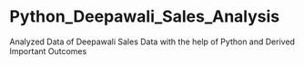 # Python_Deepawali_Sales_Analysis
Analyzed Data of Deepawali Sales Data with the help of Python and Derived Important Outcomes
